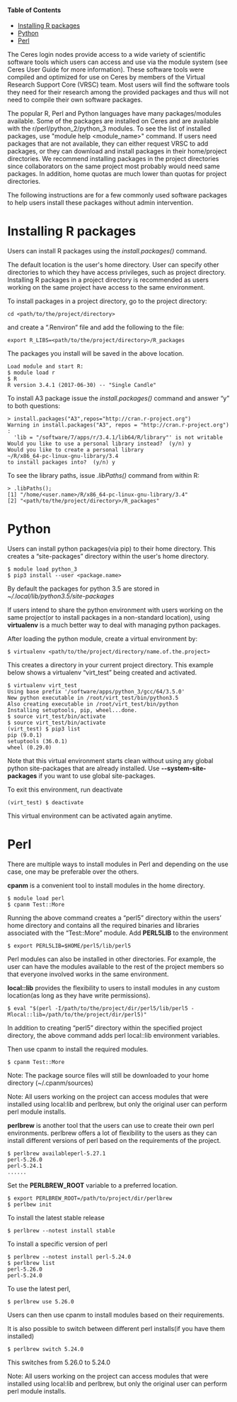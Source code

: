 #### Table of Contents
* [Installing R packages](#installing-r-packages)
* [Python](#python)
* [Perl](#perl)

The Ceres login nodes provide access to a wide variety of scientific software tools which users can access and use via the module system (see Ceres User Guide for more information). These software tools were compiled and optimized for use on Ceres by members of the Virtual Research Support Core (VRSC) team. Most users will find the software tools they need for their research among the provided packages and thus will not need to compile their own software packages.

The popular R, Perl and Python languages have many packages/modules available. Some of the packages are installed on Ceres and are available with the r/perl/python_2/python_3 modules. To see the list of installed packages, use "module help <module_name>" command. If users need packages that are not available, they can either request VRSC to add packages, or they can download and install packages in their home/project directories. We recommend installing packages in the project directories since collaborators on the same project most probably would need same packages. In addition, home quotas are much lower than quotas for project directories.

The following instructions are for a few commonly used software packages to help users install these packages without admin intervention.

# Installing R packages

Users can install R packages using the *install.packages()* command.

The default location is the user's home directory. User can specify other directories to which they have access privileges, such as project directory. Installing R packages in a project directory is recommended as users working on the same project have access to the same environment.

To install packages in a project directory, go to the project directory:

`cd <path/to/the/project/directory>`

and create a “.Renviron” file and add the following to the file:

`export R_LIBS=<path/to/the/project/directory>/R_packages`

The packages you install will be saved in the above location.

```
Load module and start R:
$ module load r
$ R
R version 3.4.1 (2017-06-30) -- "Single Candle"
```

To install A3 package issue the *install.packages()* command and answer “y” to both questions:

```
> install.packages("A3",repos="http://cran.r-project.org")
Warning in install.packages("A3", repos = "http://cran.r-project.org") :
  'lib = "/software/7/apps/r/3.4.1/lib64/R/library"' is not writable
Would you like to use a personal library instead?  (y/n) y
Would you like to create a personal library
~/R/x86_64-pc-linux-gnu-library/3.4
to install packages into?  (y/n) y
```

To see the library paths, issue *.libPaths()* command from within R:

```
> .libPaths();
[1] "/home/<user.name>/R/x86_64-pc-linux-gnu-library/3.4"
[2] "<path/to/the/project/directory>/R_packages"
```

# Python

Users can install python packages(via pip) to their home directory. This creates a “site-packages” directory within the user's home directory.

```
$ module load python_3
$ pip3 install --user <package.name>
```

By default the packages for python 3.5 are stored in *~/.local/lib/python3.5/site-packages*

If users intend to share the python environment with users working on the same project(or to install packages in a non-standard location), using **virtualenv** is a much better way to deal with managing python packages. 

After loading the python module, create a virtual environment by:

`$ virtualenv <path/to/the/project/directory/name.of.the.project>`

This creates a directory in your current project directory. This example below shows a virtualenv “virt_test” being created and activated.

```
$ virtualenv virt_test
Using base prefix '/software/apps/python_3/gcc/64/3.5.0'
New python executable in /root/virt_test/bin/python3.5
Also creating executable in /root/virt_test/bin/python
Installing setuptools, pip, wheel...done.
$ source virt_test/bin/activate
$ source virt_test/bin/activate
(virt_test) $ pip3 list
pip (9.0.1)
setuptools (36.0.1)
wheel (0.29.0)
```

Note that this virtual environment starts clean without using any global python site-packages that are already installed. Use **--system-site-packages** if you want to use global site-packages.

To exit this environment, run deactivate

`(virt_test) $ deactivate`

This virtual environment can be activated again anytime.

# Perl

There are multiple ways to install modules in Perl and depending on the use case, one may be preferable over the others.

**cpanm** is a convenient tool to install modules in the home directory.

```
$ module load perl
$ cpanm Test::More
```

Running the above command creates a “perl5” directory within the users’ home directory and contains all the required binaries and libraries associated with the “Test::More” module. Add **PERL5LIB** to the environment

`$ export PERL5LIB=$HOME/perl5/lib/perl5`

Perl modules can also be installed in other directories. For example, the user can have the modules available to the rest of the project members so that everyone involved works in the same environment.

**local::lib** provides the flexibility to users to install modules in any custom location(as long as they have write permissions).

```
$ eval "$(perl -I/path/to/the/project/dir/perl5/lib/perl5 -
Mlocal::lib=/path/to/the/project/dir/perl5)"
```

In addition to creating “perl5” directory within the specified project directory, the above
command adds perl local::lib environment variables.

Then use cpanm to install the required modules.

`$ cpanm Test::More`

Note: The package source files will still be downloaded to your home directory (~/.cpanm/sources)

Note: All users working on the project can access modules that were installed using local:lib and perlbrew, but only the original user can perform perl module installs.

**perlbrew** is another tool that the users can use to create their own perl environments. perlbrew offers a lot of flexibility to the users as they can install different versions of perl based on the requirements of the project.


```$ module load perl
$ perlbrew availableperl-5.27.1
perl-5.26.0
perl-5.24.1
......
```

Set the **PERLBREW_ROOT** variable to a preferred location.

```
$ export PERLBREW_ROOT=/path/to/project/dir/perlbrew
$ perlbew init
```

To install the latest stable release

`$ perlbrew --notest install stable`

To install a specific version of perl

```
$ perlbrew --notest install perl-5.24.0
$ perlbrew list
perl-5.26.0
perl-5.24.0
```

To use the latest perl,

`$ perlbrew use 5.26.0`

Users can then use cpanm to install modules based on their requirements.

It is also possible to switch between different perl installs(if you have them installed)

`$ perlbrew switch 5.24.0`

This switches from 5.26.0 to 5.24.0

Note: All users working on the project can access modules that were installed using local:lib and perlbrew, but only the original user can perform perl module installs.
